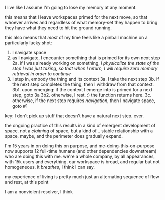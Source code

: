 I live like I assume I'm going to lose my memory at any moment.

this means that I leave workspaces primed for the next move, so that whoever arrives and regardless of what memory-set they happen to bring they have what they need to hit the ground running.

this also means that *most* of my time feels like a pinball machine on a particularly lucky shot:
1. I navigate space
2. as I navigate, I encounter something that is primed for its own next step
  2a. if I was already working on something, *I physicalize the state of the step I was just taking, so that when I return, I will require zero memory retrieval in order to continue*
3. I step in, embody the thing and its context
  3a. I take the next step
  3b. if the next step completes the thing, then I withdraw from that context.
    3b1. upon emerging: if the context I emerge into is primed for a next step, goto 3a
    3b2. otherwise, I rest. :) the function returns here.
  3c. otherwise, if the next step requires *navigation*, then I navigate space, goto #1

key: I don't pick up stuff that doesn't have a natural next step. ever.

the ongoing practice of this results in a kind of emergent development of space. not a *claiming* of space, but a kind of... stable relationship with a space, maybe, and the perimeter does gradually expand.

I'm 15 years in on doing this on purpose, and me-doing-this-on-purpose now supports 12 full-time humans (and other dependencies downstream) who are doing this with me. we're a whole company, by all appearances, with 15k users and everything. our workspace is broad, and regular but not homogeneous. it *breathes*, I think I can say.

my experience of living is pretty much just an alternating sequence of flow and rest, at this point

I am a nonviolent resolver, I think

